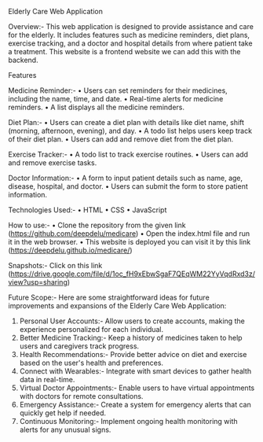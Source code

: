 Elderly Care Web Application

Overview:- This web application is designed to provide assistance and care for the elderly. It includes features such as medicine reminders, diet plans, exercise tracking, and a doctor and hospital details from where patient take a treatment.
This website is a frontend website we can add this with the backend.

Features

Medicine Reminder:-
•	Users can set reminders for their medicines, including the name, time, and date.
•	Real-time alerts for medicine reminders.
•	A list displays all the medicine reminders.

Diet Plan:-
•	Users can create a diet plan with details like diet name, shift (morning, afternoon, evening), and day.
•	A todo list helps users keep track of their diet plan.
•	Users can add and remove diet from the diet plan.

Exercise Tracker:-
•	A todo list to track exercise routines.
•	Users can add and remove exercise tasks.

Doctor Information:-
•	A form to input patient details such as name, age, disease, hospital, and doctor.
•	Users can submit the form to store patient information.

Technologies Used:-
•	HTML
•	CSS
•	JavaScript

How to use:-
•	Clone the repository from the given link (https://github.com/deepdelu/medicare)
•	Open the index.html file and run it in the web browser.
•	This website is deployed you can visit it by this link (https://deepdelu.github.io/medicare/)

Snapshots:-
Click on this link (https://drive.google.com/file/d/1oc_fH9xEbwSgaF7QEqWM22YyVqdRxd3z/view?usp=sharing)

Future Scope:- Here are some straightforward ideas for future improvements and expansions of the Elderly Care Web Application:
1.	Personal User Accounts:- Allow users to create accounts, making the experience personalized for each individual.
2.	Better Medicine Tracking:- Keep a history of medicines taken to help users and caregivers track progress.
3.	Health Recommendations:- Provide better advice on diet and exercise based on the user's health and preferences.
4.	Connect with Wearables:- Integrate with smart devices to gather health data in real-time.
5.	Virtual Doctor Appointments:- Enable users to have virtual appointments with doctors for remote consultations.
6.	Emergency Assistance:- Create a system for emergency alerts that can quickly get help if needed.
7.	Continuous Monitoring:- Implement ongoing health monitoring with alerts for any unusual signs.





